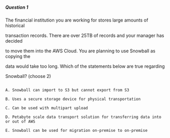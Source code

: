 ##### Question 1


The financial institution you are working for stores large amounts of historical

transaction records. There are over 25TB of records and your manager has decided

to move them into the AWS Cloud. You are planning to use Snowball as copying the

data would take too long. Which of the statements below are true regarding

Snowball? (choose 2)


```

A. Snowball can import to S3 but cannot export from S3

B. Uses a secure storage device for physical transportation

C. Can be used with multipart upload

D. Petabyte scale data transport solution for transferring data into or out of AWS

E. Snowball can be used for migration on-premise to on-premise

```

